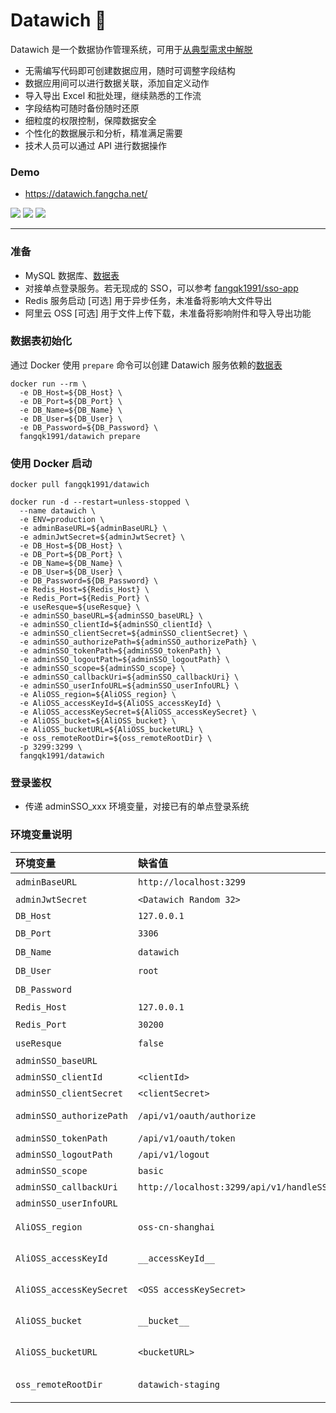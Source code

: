 # Datawich 🍰
Datawich 是一个数据协作管理系统，可用于[从典型需求中解脱](https://fqk.io/datawich-escape-from-requirements-support/)

* 无需编写代码即可创建数据应用，随时可调整字段结构
* 数据应用间可以进行数据关联，添加自定义动作
* 导入导出 Excel 和批处理，继续熟悉的工作流
* 字段结构可随时备份随时还原
* 细粒度的权限控制，保障数据安全
* 个性化的数据展示和分析，精准满足需要
* 技术人员可以通过 API 进行数据操作

### Demo
* <https://datawich.fangcha.net/>

![](https://image.fangqk.com/2022-11-22/datawich-admin-1.png)
![](https://image.fangqk.com/2022-11-22/datawich-admin-2.png)
![](https://image.fangqk.com/2022-11-22/datawich-admin-3.png)

---

### 准备
* MySQL 数据库、[数据表](https://github.com/fangqk1991/datawich/blob/master/config/schemas.sql)
* 对接单点登录服务。若无现成的 SSO，可以参考 [fangqk1991/sso-app](https://github.com/fangqk1991/sso-app)
* Redis 服务启动 [可选] 用于异步任务，未准备将影响大文件导出
* 阿里云 OSS [可选] 用于文件上传下载，未准备将影响附件和导入导出功能

### 数据表初始化
通过 Docker 使用 `prepare` 命令可以创建 Datawich 服务依赖的[数据表](https://github.com/fangqk1991/datawich/blob/master/config/schemas.sql)

```
docker run --rm \
  -e DB_Host=${DB_Host} \
  -e DB_Port=${DB_Port} \
  -e DB_Name=${DB_Name} \
  -e DB_User=${DB_User} \
  -e DB_Password=${DB_Password} \
  fangqk1991/datawich prepare
```

### 使用 Docker 启动
```
docker pull fangqk1991/datawich

docker run -d --restart=unless-stopped \
  --name datawich \
  -e ENV=production \
  -e adminBaseURL=${adminBaseURL} \
  -e adminJwtSecret=${adminJwtSecret} \
  -e DB_Host=${DB_Host} \
  -e DB_Port=${DB_Port} \
  -e DB_Name=${DB_Name} \
  -e DB_User=${DB_User} \
  -e DB_Password=${DB_Password} \
  -e Redis_Host=${Redis_Host} \
  -e Redis_Port=${Redis_Port} \
  -e useResque=${useResque} \
  -e adminSSO_baseURL=${adminSSO_baseURL} \
  -e adminSSO_clientId=${adminSSO_clientId} \
  -e adminSSO_clientSecret=${adminSSO_clientSecret} \
  -e adminSSO_authorizePath=${adminSSO_authorizePath} \
  -e adminSSO_tokenPath=${adminSSO_tokenPath} \
  -e adminSSO_logoutPath=${adminSSO_logoutPath} \
  -e adminSSO_scope=${adminSSO_scope} \
  -e adminSSO_callbackUri=${adminSSO_callbackUri} \
  -e adminSSO_userInfoURL=${adminSSO_userInfoURL} \
  -e AliOSS_region=${AliOSS_region} \
  -e AliOSS_accessKeyId=${AliOSS_accessKeyId} \
  -e AliOSS_accessKeySecret=${AliOSS_accessKeySecret} \
  -e AliOSS_bucket=${AliOSS_bucket} \
  -e AliOSS_bucketURL=${AliOSS_bucketURL} \
  -e oss_remoteRootDir=${oss_remoteRootDir} \
  -p 3299:3299 \
  fangqk1991/datawich
```


### 登录鉴权
* 传递 adminSSO_xxx 环境变量，对接已有的单点登录系统

### 环境变量说明
| 环境变量 | 缺省值                     | 说明 |
|:-------|:------------------------|:---|
| `adminBaseURL` | `http://localhost:3299` | 网站 baseURL |
| `adminJwtSecret` | `<Datawich Random 32>`  | JWT Secret |
| `DB_Host` | `127.0.0.1` | MySQL Host |
| `DB_Port` | `3306` | MySQL 端口 |
| `DB_Name` | `datawich` | MySQL 数据库名 |
| `DB_User` | `root` | MySQL 用户名 |
| `DB_Password` |  | MySQL 用户密码 |
| `Redis_Host` | `127.0.0.1` | Redis Host |
| `Redis_Port` | `30200` | Redis 端口 |
| `useResque` | `false` | 使用异步任务 |
| `adminSSO_baseURL` |  | SSO baseURL |
| `adminSSO_clientId` | `<clientId>` | SSO clientId |
| `adminSSO_clientSecret` | `<clientSecret>` | SSO clientSecret |
| `adminSSO_authorizePath` | `/api/v1/oauth/authorize` | SSO authorizePath |
| `adminSSO_tokenPath` | `/api/v1/oauth/token` | SSO tokenPath |
| `adminSSO_logoutPath` | `/api/v1/logout` | SSO logoutPath |
| `adminSSO_scope` | `basic` | SSO scope |
| `adminSSO_callbackUri` | `http://localhost:3299/api/v1/handleSSO` | SSO callbackUri |
| `adminSSO_userInfoURL` |  | SSO userInfoURL |
| `AliOSS_region` | `oss-cn-shanghai` | 阿里云 OSS Region |
| `AliOSS_accessKeyId` | `__accessKeyId__` | 阿里云 OSS accessKeyId |
| `AliOSS_accessKeySecret` | `<OSS accessKeySecret>` | 阿里云 OSS accessKeySecret |
| `AliOSS_bucket` | `__bucket__` | 阿里云 OSS bucket |
| `AliOSS_bucketURL` | `<bucketURL>` | 阿里云 OSS bucketURL |
| `oss_remoteRootDir` | `datawich-staging` | 阿里云 OSS 目录前缀 |
